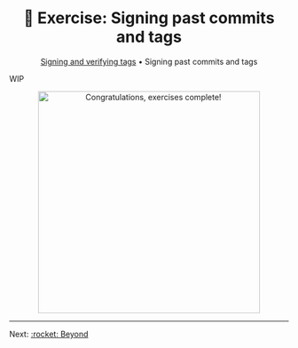 <h1 align="center">&#127890; Exercise: Signing past commits and tags</h1>

<p align="center">
  <a href="sign-verify-tags.md">Signing and verifying tags</a> •  
  Signing past commits and tags
</p>

WIP

<p align="center">
  <img alt="Congratulations, exercises complete!" src="https://octodex.github.com/images/welcometocat.png" width="400" height="400" />
</p>

<p align="right">
  <hr />
  Next: <a href="/README.md#rocket-beyond">:rocket: Beyond</a>
</p>
